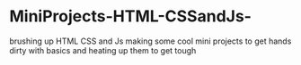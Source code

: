 # MiniProjects-HTML-CSSandJs-
brushing up HTML CSS and Js making some cool mini projects to get hands dirty with basics and heating up them to get tough 
